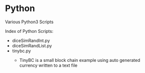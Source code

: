 # Python
Various Python3 Scripts

Index of Python Scripts:

<ul>
  <li>diceSimRandInt.py</li>
  <li>diceSimRandList.py</li>
  <li>tinybc.py</li>
  <ul>
  <li>TinyBC is a small block chain example using auto generated currency written to a text file</li>
    </ul>
</ul>


     
